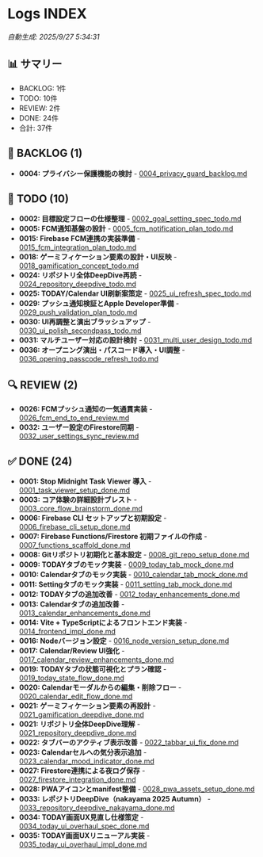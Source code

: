 # Logs INDEX
*自動生成: 2025/9/27 5:34:31*

## 📊 サマリー
- BACKLOG: 1件
- TODO: 10件
- REVIEW: 2件
- DONE: 24件
- 合計: 37件

## 📑 BACKLOG (1)

- **0004: プライバシー保護機能の検討** - [0004_privacy_guard_backlog.md](./tasks/0004_privacy_guard_backlog.md)

## 📝 TODO (10)

- **0002: 目標設定フローの仕様整理** - [0002_goal_setting_spec_todo.md](./tasks/0002_goal_setting_spec_todo.md)
- **0005: FCM通知基盤の設計** - [0005_fcm_notification_plan_todo.md](./tasks/0005_fcm_notification_plan_todo.md)
- **0015: Firebase FCM連携の実装準備** - [0015_fcm_integration_plan_todo.md](./tasks/0015_fcm_integration_plan_todo.md)
- **0018: ゲーミフィケーション要素の設計・UI反映** - [0018_gamification_concept_todo.md](./tasks/0018_gamification_concept_todo.md)
- **0024: リポジトリ全体DeepDive再読** - [0024_repository_deepdive_todo.md](./tasks/0024_repository_deepdive_todo.md)
- **0025: TODAY/Calendar UI刷新案策定** - [0025_ui_refresh_spec_todo.md](./tasks/0025_ui_refresh_spec_todo.md)
- **0029: プッシュ通知検証とApple Developer準備** - [0029_push_validation_plan_todo.md](./tasks/0029_push_validation_plan_todo.md)
- **0030: UI再調整と演出ブラッシュアップ** - [0030_ui_polish_secondpass_todo.md](./tasks/0030_ui_polish_secondpass_todo.md)
- **0031: マルチユーザー対応の設計検討** - [0031_multi_user_design_todo.md](./tasks/0031_multi_user_design_todo.md)
- **0036: オープニング演出・パスコード導入・UI調整** - [0036_opening_passcode_refresh_todo.md](./tasks/0036_opening_passcode_refresh_todo.md)

## 🔍 REVIEW (2)

- **0026: FCMプッシュ通知の一気通貫実装** - [0026_fcm_end_to_end_review.md](./tasks/0026_fcm_end_to_end_review.md)
- **0032: ユーザー設定のFirestore同期** - [0032_user_settings_sync_review.md](./tasks/0032_user_settings_sync_review.md)

## ✅ DONE (24)

- **0001: Stop Midnight Task Viewer 導入** - [0001_task_viewer_setup_done.md](./tasks/0001_task_viewer_setup_done.md)
- **0003: コア体験の詳細設計ブレスト** - [0003_core_flow_brainstorm_done.md](./tasks/0003_core_flow_brainstorm_done.md)
- **0006: Firebase CLI セットアップと初期設定** - [0006_firebase_cli_setup_done.md](./tasks/0006_firebase_cli_setup_done.md)
- **0007: Firebase Functions/Firestore 初期ファイルの作成** - [0007_functions_scaffold_done.md](./tasks/0007_functions_scaffold_done.md)
- **0008: Gitリポジトリ初期化と基本設定** - [0008_git_repo_setup_done.md](./tasks/0008_git_repo_setup_done.md)
- **0009: TODAYタブのモック実装** - [0009_today_tab_mock_done.md](./tasks/0009_today_tab_mock_done.md)
- **0010: Calendarタブのモック実装** - [0010_calendar_tab_mock_done.md](./tasks/0010_calendar_tab_mock_done.md)
- **0011: Settingタブのモック実装** - [0011_setting_tab_mock_done.md](./tasks/0011_setting_tab_mock_done.md)
- **0012: TODAYタブの追加改善** - [0012_today_enhancements_done.md](./tasks/0012_today_enhancements_done.md)
- **0013: Calendarタブの追加改善** - [0013_calendar_enhancements_done.md](./tasks/0013_calendar_enhancements_done.md)
- **0014: Vite + TypeScriptによるフロントエンド実装** - [0014_frontend_impl_done.md](./tasks/0014_frontend_impl_done.md)
- **0016: Nodeバージョン設定** - [0016_node_version_setup_done.md](./tasks/0016_node_version_setup_done.md)
- **0017: Calendar/Review UI強化** - [0017_calendar_review_enhancements_done.md](./tasks/0017_calendar_review_enhancements_done.md)
- **0019: TODAYタブの状態可視化とプラン確認** - [0019_today_state_flow_done.md](./tasks/0019_today_state_flow_done.md)
- **0020: Calendarモーダルからの編集・削除フロー** - [0020_calendar_edit_flow_done.md](./tasks/0020_calendar_edit_flow_done.md)
- **0021: ゲーミフィケーション要素の再設計** - [0021_gamification_deepdive_done.md](./tasks/0021_gamification_deepdive_done.md)
- **0021: リポジトリ全体DeepDive理解** - [0021_repository_deepdive_done.md](./tasks/0021_repository_deepdive_done.md)
- **0022: タブバーのアクティブ表示改善** - [0022_tabbar_ui_fix_done.md](./tasks/0022_tabbar_ui_fix_done.md)
- **0023: Calendarセルへの気分表示追加** - [0023_calendar_mood_indicator_done.md](./tasks/0023_calendar_mood_indicator_done.md)
- **0027: Firestore連携による夜ログ保存** - [0027_firestore_integration_done.md](./tasks/0027_firestore_integration_done.md)
- **0028: PWAアイコンとmanifest整備** - [0028_pwa_assets_setup_done.md](./tasks/0028_pwa_assets_setup_done.md)
- **0033: レポジトリDeepDive（nakayama 2025 Autumn）** - [0033_repository_deepdive_nakayama_done.md](./tasks/0033_repository_deepdive_nakayama_done.md)
- **0034: TODAY画面UX見直し仕様策定** - [0034_today_ui_overhaul_spec_done.md](./tasks/0034_today_ui_overhaul_spec_done.md)
- **0035: TODAY画面UXリニューアル実装** - [0035_today_ui_overhaul_impl_done.md](./tasks/0035_today_ui_overhaul_impl_done.md)

